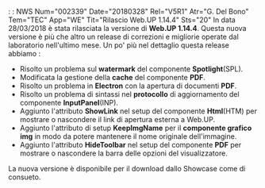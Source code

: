  :  : NWS Num="002339" Date="20180328" Rel="V5R1" Atr="G. Del Bono" Tem="TEC" App="WE" Tit="Rilascio Web.UP 1.14.4" Sts="20"
In data 28/03/2018 è stata rilasciata la versione di <b>Web.UP 1.14.4</b>.
Questa nuova versione è più che altro un release di correzioni e migliorie operate dal laboratorio
nell'ultimo mese.
Un po' più nel dettaglio questa release abbiamo : 
<ul><li>Risolto un problema sul <b>watermark</b> del componente <b>Spotlight</b>(SPL).</li> <li>Modificata la gestione della <b>cache</b> del componente <b>PDF</b>.</li> <li>Risolto un problema in <b>Electron</b> con la apertura di documenti <b>PDF</b>.</li> <li>Risolto un problema di sintassi nel <b>protocollo</b> di aggiornamento del componente <b>InputPanel</b>(INP).</li>
<li>Aggiunto l'attributo <b>ShowLink</b> nel setup del componente <b>Html</b>(HTM) per mostrare o nascondere il link di apertura esterna a Web.UP.</li>
<li>Aggiunto l'attributo di setup <b>KeepImgName</b> per il <b>componente grafico img</b> in modo da
potere mantenere il nome originale dell'immagine.</li>
<li>Aggiunto l'attributo <b>HideToolbar</b> nel setup del componente <b>PDF</b> per mostrare o nascondere la barra delle opzioni del visualizzatore.</li></ul>
La nuova versione è disponibile per il download dallo Showcase come di consueto.
